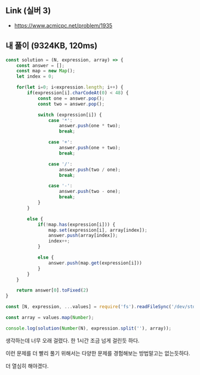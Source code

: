 ## Link (실버 3)                

- https://www.acmicpc.net/problem/1935  

## 내 풀이 (9324KB, 120ms)          

```javascript
const solution = (N, expression, array) => {
    const answer = [];
    const map = new Map();
    let index = 0;

    for(let i=0; i<expression.length; i++) {
        if(expression[i].charCodeAt(0) < 48) {
            const one = answer.pop();
            const two = answer.pop();

            switch (expression[i]) {
                case '*':
                    answer.push(one * two);
                    break;

                case '+':
                    answer.push(one + two);
                    break;

                case '/':
                    answer.push(two / one);
                    break;

                case '-':
                    answer.push(two - one);
                    break;
            }
        }

        else {
            if(!map.has(expression[i])) {
                map.set(expression[i], array[index]);
                answer.push(array[index]);
                index++;
            }

            else {
                answer.push(map.get(expression[i]))
            }
        }
    }

    return answer[0].toFixed(2)
}

const [N, expression, ...values] = require('fs').readFileSync('/dev/stdin').toString().trim().split('\n');

const array = values.map(Number);

console.log(solution(Number(N), expression.split(''), array));
```

생각하는데 너무 오래 걸렸다. 한 1시간 조금 넘게 걸린듯 하다.

이런 문제를 더 빨리 풀기 위해서는 다양한 문제를 경험해보는 방법말고는 없는듯하다.

더 열심히 해야겠다.
